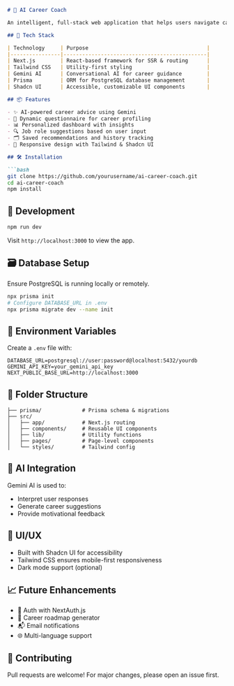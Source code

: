 

```markdown
# 🧠 AI Career Coach

An intelligent, full-stack web application that helps users navigate career decisions using Gemini AI. Built with Next.js, Tailwind CSS, Prisma ORM, and Shadcn UI for a modern, responsive experience.

## 🚀 Tech Stack

| Technology     | Purpose                                      |
|----------------|----------------------------------------------|
| Next.js        | React-based framework for SSR & routing      |
| Tailwind CSS   | Utility-first styling                        |
| Gemini AI      | Conversational AI for career guidance        |
| Prisma         | ORM for PostgreSQL database management       |
| Shadcn UI      | Accessible, customizable UI components       |

## 📦 Features

- ✨ AI-powered career advice using Gemini
- 🧭 Dynamic questionnaire for career profiling
- 📊 Personalized dashboard with insights
- 🔍 Job role suggestions based on user input
- 🗂️ Saved recommendations and history tracking
- 🎨 Responsive design with Tailwind & Shadcn UI

## 🛠️ Installation

```bash
git clone https://github.com/yourusername/ai-career-coach.git
cd ai-career-coach
npm install
```

## 🧪 Development

```bash
npm run dev
```

Visit `http://localhost:3000` to view the app.

## 🗃️ Database Setup

Ensure PostgreSQL is running locally or remotely.

```bash
npx prisma init
# Configure DATABASE_URL in .env
npx prisma migrate dev --name init
```

## 🔑 Environment Variables

Create a `.env` file with:

```env
DATABASE_URL=postgresql://user:password@localhost:5432/yourdb
GEMINI_API_KEY=your_gemini_api_key
NEXT_PUBLIC_BASE_URL=http://localhost:3000
```

## 🧩 Folder Structure

```
├── prisma/             # Prisma schema & migrations
├── src/
│   ├── app/            # Next.js routing
│   ├── components/     # Reusable UI components
│   ├── lib/            # Utility functions
│   ├── pages/          # Page-level components
│   └── styles/         # Tailwind config
```

## 🧠 AI Integration

Gemini AI is used to:

- Interpret user responses
- Generate career suggestions
- Provide motivational feedback

## 📐 UI/UX

- Built with Shadcn UI for accessibility
- Tailwind CSS ensures mobile-first responsiveness
- Dark mode support (optional)

## 📈 Future Enhancements

- 🔐 Auth with NextAuth.js
- 🧭 Career roadmap generator
- 📬 Email notifications
- 🌐 Multi-language support

## 🤝 Contributing

Pull requests are welcome! For major changes, please open an issue first.




